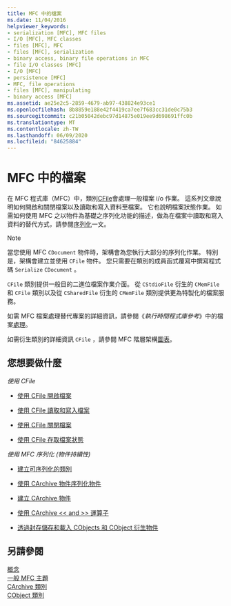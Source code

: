 ```yaml
---
title: MFC 中的檔案
ms.date: 11/04/2016
helpviewer_keywords:
- serialization [MFC], MFC files
- I/O [MFC], MFC classes
- files [MFC], MFC
- files [MFC], serialization
- binary access, binary file operations in MFC
- file I/O classes [MFC]
- I/O [MFC]
- persistence [MFC]
- MFC, file operations
- files [MFC], manipulating
- binary access [MFC]
ms.assetid: ae25e2c5-2859-4679-ab97-438824e93ce1
ms.openlocfilehash: 8b8859e188e42f4419ca7ee7f683cc31de0c75b3
ms.sourcegitcommit: c21b05042debc97d14875e019ee9d698691ffc0b
ms.translationtype: MT
ms.contentlocale: zh-TW
ms.lasthandoff: 06/09/2020
ms.locfileid: "84625884"
---
```

# <a name="files-in-mfc"></a>MFC 中的檔案

在 MFC 程式庫（MFC）中，類別[CFile](reference/cfile-class.md)會處理一般檔案 i/o 作業。 這系列文章說明如何開啟和關閉檔案以及讀取和寫入資料至檔案。 它也說明檔案狀態作業。 如需如何使用 MFC 之以物件為基礎之序列化功能的描述，做為在檔案中讀取和寫入資料的替代方式，請參閱[序列化](serialization-in-mfc.md)一文。

> [!NOTE]
> 當您使用 MFC `CDocument` 物件時，架構會為您執行大部分的序列化作業。 特別是，架構會建立並使用 `CFile` 物件。 您只需要在類別的成員函式覆寫中撰寫程式碼 `Serialize` `CDocument` 。

`CFile` 類別提供一般目的二進位檔案作業介面。 從 `CStdioFile` 衍生的 `CMemFile` 和 `CFile` 類別以及從 `CSharedFile` 衍生的 `CMemFile` 類別提供更為特製化的檔案服務。

如需 MFC 檔案處理替代專案的詳細資訊，請參閱《*執行時間程式庫參考*》中的檔案[處理](../c-runtime-library/file-handling.md)。

如需衍生類別的詳細資訊 `CFile` ，請參閱 MFC 階層架構[圖表](hierarchy-chart.md)。

## <a name="what-do-you-want-to-do"></a>您想要做什麼

*使用 CFile*

- [使用 CFile 開啟檔案](opening-files.md)

- [使用 CFile 讀取和寫入檔案](reading-and-writing-files.md)

- [使用 CFile 關閉檔案](closing-files.md)

- [使用 CFile 存取檔案狀態](accessing-file-status.md)

*使用 MFC 序列化 (物件持續性)*

- [建立可序列化的類別](serialization-making-a-serializable-class.md)

- [使用 CArchive 物件序列化物件](serialization-serializing-an-object.md)

- [建立 CArchive 物件](two-ways-to-create-a-carchive-object.md)

- [使用 CArchive <\< and >> 運算子](using-the-carchive-output-and-input-operators.md)

- [透過封存儲存和載入 CObjects 和 CObject 衍生物件](storing-and-loading-cobjects-via-an-archive.md)

## <a name="see-also"></a>另請參閱

[概念](mfc-concepts.md)<br/>
[一般 MFC 主題](general-mfc-topics.md)<br/>
[CArchive 類別](reference/carchive-class.md)<br/>
[CObject 類別](reference/cobject-class.md)

